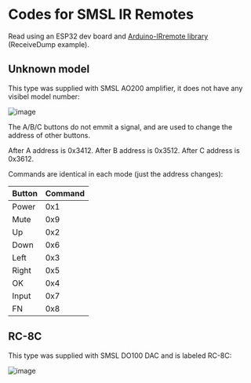 # Codes for SMSL IR Remotes

Read using an ESP32 dev board and [Arduino-IRremote library](https://github.com/Arduino-IRremote/Arduino-IRremote) (ReceiveDump example).

## Unknown model

This type was supplied with SMSL AO200 amplifier, it does not have any visibel model number:

![image](https://github.com/raintonr/SMSL-Remote-Codes/assets/3794098/c83fdcfe-ebef-4920-ace2-eae02a536dcf)

The A/B/C buttons do not emmit a signal, and are used to change the address of other buttons.

After A address is 0x3412.
After B address is 0x3512.
After C address is 0x3612.

Commands are identical in each mode (just the address changes):

| Button | Command |
| ------ | ------- |
| Power  | 0x1     |
| Mute   | 0x9     |
| Up     | 0x2     |
| Down   | 0x6     |
| Left   | 0x3     |
| Right  | 0x5     |
| OK     | 0x4     |
| Input  | 0x7     |
| FN     | 0x8     |

## RC-8C

This type was supplied with SMSL DO100 DAC and is labeled RC-8C:

![image](https://github.com/raintonr/SMSL-Remote-Codes/assets/3794098/381b8682-d52a-43b3-b0c6-c9ca292057f6)
